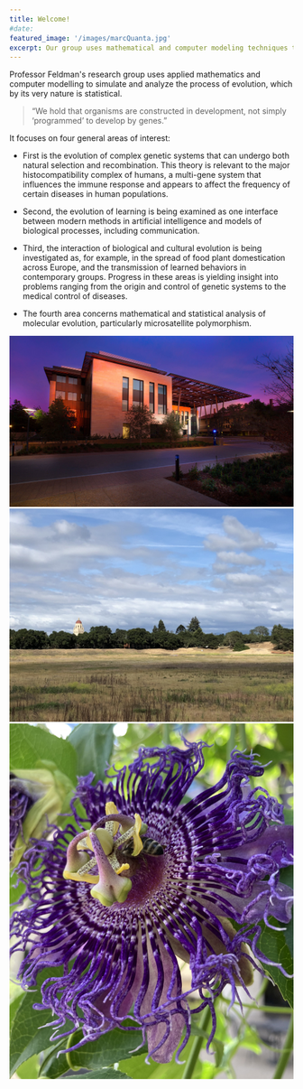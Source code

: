 ```yaml
---
title: Welcome!
#date:
featured_image: '/images/marcQuanta.jpg'
excerpt: Our group uses mathematical and computer modeling techniques to study problems in evolutionary biology.
---
```


Professor Feldman's research group uses applied mathematics and computer modelling to simulate and analyze the process of evolution, which by its very nature is statistical. 

> “We hold that organisms are constructed in development, not simply ‘programmed’ to develop by genes.”

It focuses on four general areas of interest: 

* First is the evolution of complex genetic systems that can undergo both natural selection and recombination. This theory is relevant to the major histocompatibility complex of humans, a multi-gene system that influences the immune response and appears to affect the frequency of certain diseases in human populations. 

* Second, the evolution of learning is being examined as one interface between modern methods in artificial intelligence and models of biological processes, including communication. 

* Third, the interaction of biological and cultural evolution is being investigated as, for example, in the spread of food plant domestication across Europe, and the transmission of learned behaviors in contemporary groups. Progress in these areas is yielding insight into problems ranging from the origin and control of genetic systems to the medical control of diseases. 

* The fourth area concerns mathematical and statistical analysis of molecular evolution, particularly microsatellite polymorphism.

<div class="gallery" data-columns="1">
	<img src="/images/bass.jpg">
	<img src="/images/hoover2.jpg">
	<img src="/images/passiflora.jpg">
</div>